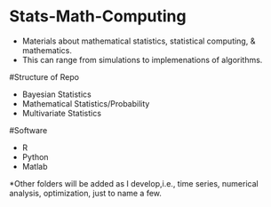 # Stats-Math-Computing

- Materials about mathematical statistics, statistical computing, & mathematics. 
- This can range from simulations to implemenations of algorithms. 

#Structure of Repo

- Bayesian Statistics
- Mathematical Statistics/Probability
- Multivariate Statistics

#Software
- R
- Python
- Matlab

*Other folders will be added as I develop,i.e., time series, numerical analysis, optimization, just to name a few. 

